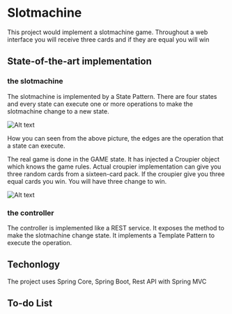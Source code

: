 # Slotmachine
This project would implement a slotmachine game. Throughout a web interface you will receive three cards and if they are equal you will win

## State-of-the-art implementation
### the slotmachine
The slotmachine is implemented by a State Pattern. There are four states and every state can execute one or more operations to make the slotmachine change to a new state.

![Alt text](/slotmachineStateDiagram.png?raw=true "Optional Title")

How you can seen from the above picture, the edges are the operation that a state can execute. 

The real game is done in the GAME state. It has injected a Croupier object which knows the game rules. Actual croupier implementation can give you three random cards from a sixteen-card pack.
If the croupier give you three equal cards you win. You will have three change to win.

![Alt text](/slotmachineClassDiagram.png?raw=true "Optional Title")

### the controller
The controller is implemented like a REST service. It exposes the method to make the slotmachine change state. It implements a Template Pattern to execute the operation.

## Techonlogy
The project uses Spring Core, Spring Boot, Rest API with Spring MVC

## To-do List



